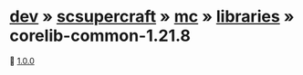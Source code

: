 # [dev](/artifacts/dev) » [scsupercraft](/artifacts/dev/scsupercraft) » [mc](/artifacts/dev/scsupercraft/mc) » [libraries](/artifacts/dev/scsupercraft/mc/libraries) » corelib-common-1.21.8


📁 [1.0.0](/artifacts/dev/scsupercraft/mc/libraries/corelib-common-1.21.8/1.0.0)